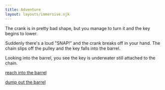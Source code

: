 ```yaml
---
title: Adventure
layout: layouts/immersive.njk
---
```


The crank is in pretty bad shape, but you manage to turn it and the key begins to lower.

Suddenly there's a loud "SNAP!" and the crank breaks off in your hand. The chain slips off the pulley and the key falls into the barrel.

Looking into the barrel, you see the key is underwater still attached to the chain.

[reach into the barrel](/adventure/room3/reach)

[dump out the barrel](/adventure/room3/dump)
